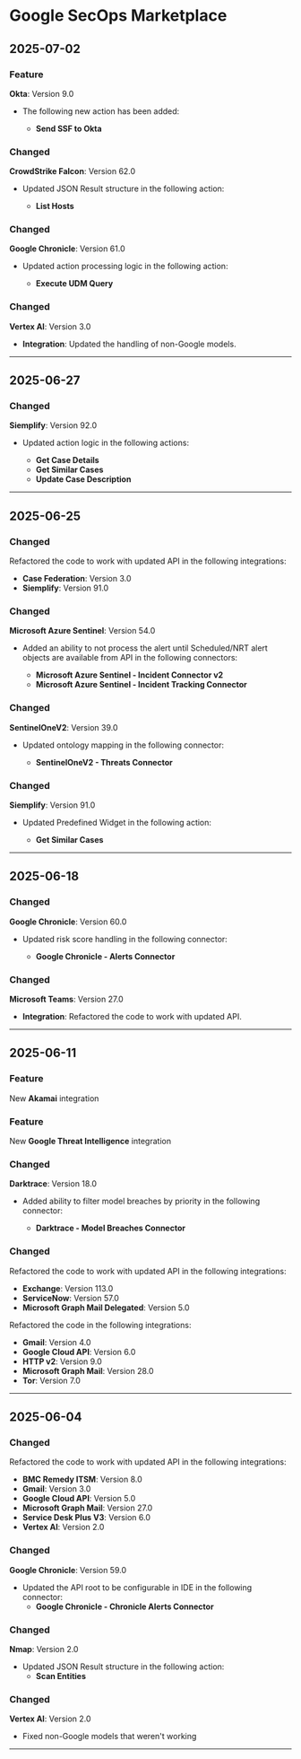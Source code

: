 # Google SecOps Marketplace

## 2025-07-02

### Feature

**Okta**: Version 9.0

* The following new action has been added:

  + **Send SSF to Okta**

### Changed

**CrowdStrike Falcon**: Version 62.0

* Updated JSON Result structure in the following action:

  + **List Hosts**

### Changed

**Google Chronicle**: Version 61.0

* Updated action processing logic in the following action:

  + **Execute UDM Query**

### Changed

**Vertex AI**: Version 3.0

* **Integration**: Updated the handling of non-Google models.

---
## 2025-06-27

### Changed

**Siemplify**: Version 92.0

* Updated action logic in the following actions:

  + **Get Case Details**
  + **Get Similar Cases**
  + **Update Case Description**

---
## 2025-06-25

### Changed

Refactored the code to work with updated API in the following integrations:

* **Case Federation**: Version 3.0
* **Siemplify**: Version 91.0

### Changed

**Microsoft Azure Sentinel**: Version 54.0

* Added an ability to not process the alert until Scheduled/NRT alert objects are available from API in the following connectors:

  + **Microsoft Azure Sentinel - Incident Connector v2**
  + **Microsoft Azure Sentinel - Incident Tracking Connector**

### Changed

**SentinelOneV2**: Version 39.0

* Updated ontology mapping in the following connector:

  + **SentinelOneV2 - Threats Connector**

### Changed

**Siemplify**: Version 91.0

* Updated Predefined Widget in the following action:

  + **Get Similar Cases**

---
## 2025-06-18

### Changed

**Google Chronicle**: Version 60.0

* Updated risk score handling in the following connector:

  + **Google Chronicle - Alerts Connector**

### Changed

**Microsoft Teams**: Version 27.0

* **Integration**: Refactored the code to work with updated API.

---
## 2025-06-11

### Feature

New **Akamai** integration

### Feature

New **Google Threat Intelligence** integration

### Changed

**Darktrace**: Version 18.0

* Added ability to filter model breaches by priority in the following connector:

  + **Darktrace - Model Breaches Connector**

### Changed

Refactored the code to work with updated API in the following integrations:

* **Exchange**: Version 113.0
* **ServiceNow**: Version 57.0
* **Microsoft Graph Mail Delegated**: Version 5.0

Refactored the code in the following integrations:

* **Gmail**: Version 4.0
* **Google Cloud API**: Version 6.0
* **HTTP v2**: Version 9.0
* **Microsoft Graph Mail**: Version 28.0
* **Tor**: Version 7.0

---
## 2025-06-04

### Changed

Refactored the code to work with updated API in the following integrations:

* **BMC Remedy ITSM**: Version 8.0
* **Gmail**: Version 3.0
* **Google Cloud API**: Version 5.0
* **Microsoft Graph Mail**: Version 27.0
* **Service Desk Plus V3**: Version 6.0
* **Vertex AI**: Version 2.0

### Changed

**Google Chronicle**: Version 59.0

* Updated the API root to be configurable in IDE in the following connector:
  + **Google Chronicle - Chronicle Alerts Connector**

### Changed

**Nmap**: Version 2.0

* Updated JSON Result structure in the following action:
  + **Scan Entities**

### Changed

**Vertex AI**: Version 2.0

* Fixed non-Google models that weren't working

---
